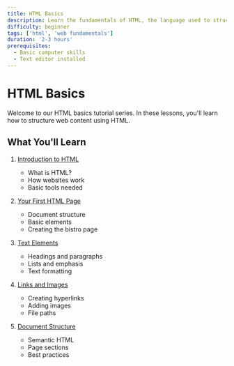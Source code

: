 ```yaml
---
title: HTML Basics
description: Learn the fundamentals of HTML, the language used to structure web content
difficulty: beginner
tags: ['html', 'web fundamentals']
duration: '2-3 hours'
prerequisites:
  - Basic computer skills
  - Text editor installed
---
```


# HTML Basics

Welcome to our HTML basics tutorial series. In these lessons, you'll learn how to structure web content using HTML.

## What You'll Learn

1. [Introduction to HTML](./01-introduction/)

   - What is HTML?
   - How websites work
   - Basic tools needed

2. [Your First HTML Page](./02-first-page/)

   - Document structure
   - Basic elements
   - Creating the bistro page

3. [Text Elements](./03-text-elements/)

   - Headings and paragraphs
   - Lists and emphasis
   - Text formatting

4. [Links and Images](./04-links-images/)

   - Creating hyperlinks
   - Adding images
   - File paths

5. [Document Structure](./05-document-structure/)
   - Semantic HTML
   - Page sections
   - Best practices
